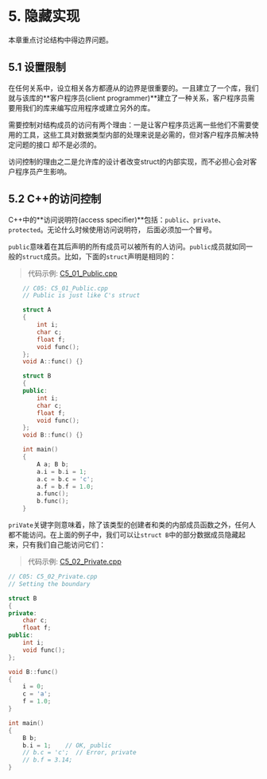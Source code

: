 # 5. 隐藏实现

本章重点讨论结构中得边界问题。

## 5.1 设置限制

在任何关系中，设立相关各方都遵从的边界是很重要的。一且建立了一个库，我们就与该库的**客户程序员(client programmer)**建立了一种关系，客户程序员需要用我们的库来编写应用程序或建立另外的库。

需要控制对结构成员的访问有两个理由：一是让客户程序员远离一些他们不需要使用的工具，这些工具对数据类型内部的处理来说是必需的，但对客户程序员解决特定问题的接口
却不是必须的。

访问控制的理由之二是允许库的设计者改变struct的内部实现，而不必担心会对客户程序员产生影响。

## 5.2 C++的访问控制

C++中的**访问说明符(access specifier)**包括：`public`、`private`、`protected`。无论什么时候使用访问说明符， 后面必须加一个冒号。

`public`意味着在其后声明的所有成员可以被所有的人访问。`public`成员就如同一般的`struct`成员。比如，下面的`struct`声明是相同的：

> 代码示例:
[C5_01_Public.cpp]()

```C++
    // C05: C5_01_Public.cpp
    // Public is just like C's struct

    struct A
    {
        int i;
        char c;
        float f;
        void func();
    };
    void A::func() {}

    struct B
    {
    public:
        int i;
        char c;
        float f;
        void func();
    };
    void B::func() {}

    int main()
    {
        A a; B b;
        a.i = b.i = 1;
        a.c = b.c = 'c';
        a.f = b.f = 1.0;
        a.func();
        b.func();
    }
```

`priVate`关键字则意味着，除了该类型的创建者和类的内部成员函数之外，任何人都不能访问。在上面的例子中，我们可以让`struct B`中的部分数据成员隐藏起来，只有我们自己能访问它们：

> 代码示例:
[C5_02_Private.cpp]()

```C++
// C05: C5_02_Private.cpp
// Setting the boundary

struct B
{
private:
    char c;
    float f;
public:
    int i;
    void func();
};

void B::func()
{
    i = 0;
    c = 'a';
    f = 1.0;
}

int main()
{
    B b;
    b.i = 1;    // OK, public
    // b.c = 'c';  // Error, private
    // b.f = 3.14;
}
```
